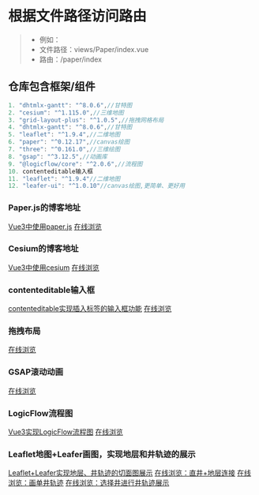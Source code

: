 
# 根据文件路径访问路由

> * 例如：
> * 文件路径：views/Paper/index.vue
> * 路由：/paper/index

## 仓库包含框架/组件

```js
1. "dhtmlx-gantt": "^8.0.6",//甘特图
2. "cesium": "^1.115.0",//三维地图
3. "grid-layout-plus": "^1.0.5",//拖拽网格布局
4. "dhtmlx-gantt": "^8.0.6",//甘特图
5. "leaflet": "^1.9.4",//二维地图
6. "paper": "^0.12.17",//canvas绘图
7. "three": "^0.161.0",//三维绘图
8. "gsap": "^3.12.5",//动画库
9. "@logicflow/core": "^2.0.6",//流程图
10. contenteditable输入框
11. "leaflet": "^1.9.4"//二维地图
12. "leafer-ui": "^1.0.10"//canvas绘图,更简单、更好用
```

### Paper.js的博客地址

[Vue3中使用paper.js](https://blog.csdn.net/qq_44775782/article/details/137052080)
[在线浏览](https://rmq767.github.io/Vue3-Demo/#/paper/index)

### Cesium的博客地址

[Vue3中使用cesium](https://blog.csdn.net/qq_44775782/article/details/138565105)
[在线浏览](https://rmq767.github.io/Vue3-Demo/#/cesium/getData)

### contenteditable输入框

[contenteditable实现插入标签的输入框功能](https://blog.csdn.net/qq_44775782/article/details/139302247)
[在线浏览](https://rmq767.github.io/Vue3-Demo/#/fneditor/index)

### 拖拽布局
<!-- [contenteditable实现插入标签的输入框功能](https://blog.csdn.net/qq_44775782/article/details/139302247) -->
[在线浏览](https://rmq767.github.io/Vue3-Demo/#/draglayout/index)

### GSAP滚动动画

[在线浏览](https://rmq767.github.io/Vue3-Demo/#/gsap/scroll)

### LogicFlow流程图

[Vue3实现LogicFlow流程图](https://blog.csdn.net/qq_44775782/article/details/143598096)
[在线浏览](https://rmq767.github.io/Vue3-Demo/#/logicflow/index)

### Leaflet地图+Leafer画图，实现地层和井轨迹的展示

[Leaflet+Leafer实现地层、井轨迹的切面图展示](https://blog.csdn.net/qq_44775782/article/details/144561037)
[在线浏览：直井+地层连接](https://rmq767.github.io/Vue3-Demo/#/leafer/leafer1/index)
[在线浏览：画单井轨迹](https://rmq767.github.io/Vue3-Demo/#/leafer/leafer2/index)
[在线浏览：选择井进行井轨迹展示](https://rmq767.github.io/Vue3-Demo/#/leafer/leafer3/index)
